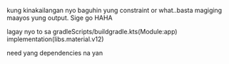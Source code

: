 kung kinakailangan nyo baguhin yung constraint or what..basta magiging maayos yung output. Sige go HAHA 

lagay nyo to sa gradleScripts/buildgradle.kts(Module:app)
implementation(libs.material.v12)

need yang dependencies na yan

